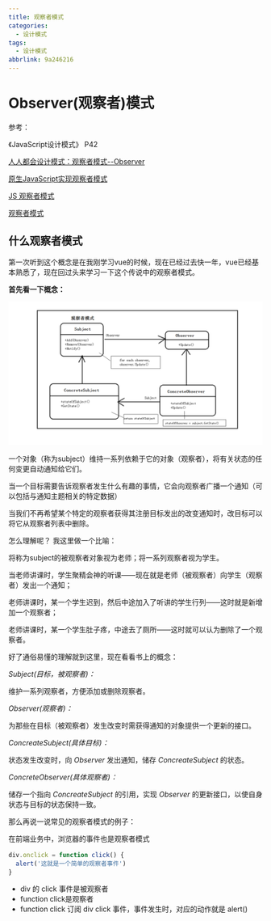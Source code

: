 ```yaml
---
title: 观察者模式
categories:
  - 设计模式
tags:
  - 设计模式
abbrlink: 9a246216
---
```



# Observer(观察者)模式
参考：

《JavaScript设计模式》 P42

[人人都会设计模式：观察者模式--Observer](https://segmentfault.com/a/1190000012295887)

[原生JavaScript实现观察者模式](https://blog.csdn.net/lm278858445/article/details/78287492)

[JS 观察者模式](https://segmentfault.com/a/1190000012547812)

[观察者模式](https://segmentfault.com/a/1190000018260980)
## 什么观察者模式
第一次听到这个概念是在我刚学习vue的时候，现在已经过去快一年，vue已经基本熟悉了，现在回过头来学习一下这个传说中的观察者模式。

**首先看一下概念：**

![观察者模式](观察者模式\观察者模式.png)

一个对象（称为subject）维持一系列依赖于它的对象（观察者），将有关状态的任何变更自动通知给它们。

当一个目标需要告诉观察者发生什么有趣的事情，它会向观察者广播一个通知（可以包括与通知主题相关的特定数据）

当我们不再希望某个特定的观察者获得其注册目标发出的改变通知时，改目标可以将它从观察者列表中删除。

怎么理解呢？
我这里做一个比喻：

将称为subject的被观察者对象视为老师；将一系列观察者视为学生。

当老师讲课时，学生聚精会神的听课——现在就是老师（被观察者）向学生（观察者）发出一个通知；

老师讲课时，某一个学生迟到，然后中途加入了听讲的学生行列——这时就是新增加一个观察者；

老师讲课时，某一个学生肚子疼，中途去了厕所——这时就可以认为删除了一个观察者。



好了通俗易懂的理解就到这里，现在看看书上的概念：

*Subject(目标，被观察者)：*

维护一系列观察者，方便添加或删除观察者。

*Observer(观察者)：*

为那些在目标（被观察者）发生改变时需获得通知的对象提供一个更新的接口。

*ConcreateSubject(具体目标)：*

状态发生改变时，向 *Observer* 发出通知，储存 *ConcreateSubject* 的状态。

*ConcreteObserver(具体观察者)：*

储存一个指向 *ConcreateSubject* 的引用，实现 *Observer* 的更新接口，以使自身状态与目标的状态保持一致。



那么再说一说常见的观察者模式的例子：

在前端业务中，浏览器的事件也是观察者模式
```javascript
div.onclick = function click() {
  alert('这就是一个简单的观察者事件')
}
```
+ div 的 click 事件是被观察者
+ function click是观察者
+ function click 订阅 div click 事件，事件发生时，对应的动作就是 alert() 

